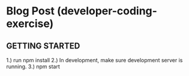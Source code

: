 # Blog Post (developer-coding-exercise)

## GETTING STARTED

1.) run npm install
2.) In development, make sure development server is running.
3.) npm start
